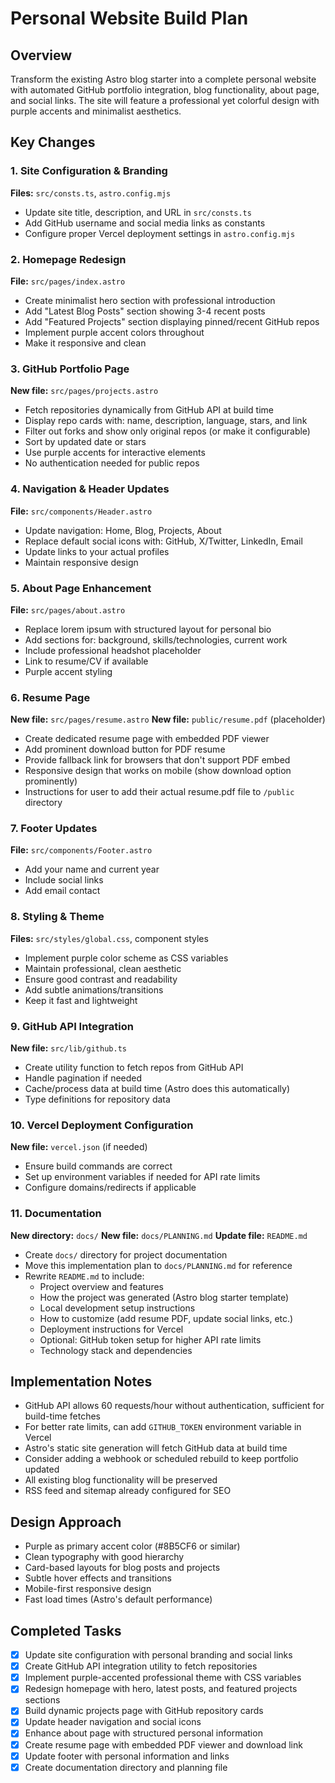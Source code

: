 # Personal Website Build Plan

## Overview

Transform the existing Astro blog starter into a complete personal website with automated GitHub portfolio integration, blog functionality, about page, and social links. The site will feature a professional yet colorful design with purple accents and minimalist aesthetics.

## Key Changes

### 1. Site Configuration & Branding

**Files:** `src/consts.ts`, `astro.config.mjs`

- Update site title, description, and URL in `src/consts.ts`
- Add GitHub username and social media links as constants
- Configure proper Vercel deployment settings in `astro.config.mjs`

### 2. Homepage Redesign

**File:** `src/pages/index.astro`

- Create minimalist hero section with professional introduction
- Add "Latest Blog Posts" section showing 3-4 recent posts
- Add "Featured Projects" section displaying pinned/recent GitHub repos
- Implement purple accent colors throughout
- Make it responsive and clean

### 3. GitHub Portfolio Page

**New file:** `src/pages/projects.astro`

- Fetch repositories dynamically from GitHub API at build time
- Display repo cards with: name, description, language, stars, and link
- Filter out forks and show only original repos (or make it configurable)
- Sort by updated date or stars
- Use purple accents for interactive elements
- No authentication needed for public repos

### 4. Navigation & Header Updates

**File:** `src/components/Header.astro`

- Update navigation: Home, Blog, Projects, About
- Replace default social icons with: GitHub, X/Twitter, LinkedIn, Email
- Update links to your actual profiles
- Maintain responsive design

### 5. About Page Enhancement

**File:** `src/pages/about.astro`

- Replace lorem ipsum with structured layout for personal bio
- Add sections for: background, skills/technologies, current work
- Include professional headshot placeholder
- Link to resume/CV if available
- Purple accent styling

### 6. Resume Page

**New file:** `src/pages/resume.astro`
**New file:** `public/resume.pdf` (placeholder)

- Create dedicated resume page with embedded PDF viewer
- Add prominent download button for PDF resume
- Provide fallback link for browsers that don't support PDF embed
- Responsive design that works on mobile (show download option prominently)
- Instructions for user to add their actual resume.pdf file to `/public` directory

### 7. Footer Updates

**File:** `src/components/Footer.astro`

- Add your name and current year
- Include social links
- Add email contact

### 8. Styling & Theme

**Files:** `src/styles/global.css`, component styles

- Implement purple color scheme as CSS variables
- Maintain professional, clean aesthetic
- Ensure good contrast and readability
- Add subtle animations/transitions
- Keep it fast and lightweight

### 9. GitHub API Integration

**New file:** `src/lib/github.ts`

- Create utility function to fetch repos from GitHub API
- Handle pagination if needed
- Cache/process data at build time (Astro does this automatically)
- Type definitions for repository data

### 10. Vercel Deployment Configuration

**New file:** `vercel.json` (if needed)

- Ensure build commands are correct
- Set up environment variables if needed for API rate limits
- Configure domains/redirects if applicable

### 11. Documentation

**New directory:** `docs/`
**New file:** `docs/PLANNING.md`
**Update file:** `README.md`

- Create `docs/` directory for project documentation
- Move this implementation plan to `docs/PLANNING.md` for reference
- Rewrite `README.md` to include:
  - Project overview and features
  - How the project was generated (Astro blog starter template)
  - Local development setup instructions
  - How to customize (add resume PDF, update social links, etc.)
  - Deployment instructions for Vercel
  - Optional: GitHub token setup for higher API rate limits
  - Technology stack and dependencies

## Implementation Notes

- GitHub API allows 60 requests/hour without authentication, sufficient for build-time fetches
- For better rate limits, can add `GITHUB_TOKEN` environment variable in Vercel
- Astro's static site generation will fetch GitHub data at build time
- Consider adding a webhook or scheduled rebuild to keep portfolio updated
- All existing blog functionality will be preserved
- RSS feed and sitemap already configured for SEO

## Design Approach

- Purple as primary accent color (#8B5CF6 or similar)
- Clean typography with good hierarchy
- Card-based layouts for blog posts and projects
- Subtle hover effects and transitions
- Mobile-first responsive design
- Fast load times (Astro's default performance)

## Completed Tasks

- [x] Update site configuration with personal branding and social links
- [x] Create GitHub API integration utility to fetch repositories
- [x] Implement purple-accented professional theme with CSS variables
- [x] Redesign homepage with hero, latest posts, and featured projects sections
- [x] Build dynamic projects page with GitHub repository cards
- [x] Update header navigation and social icons
- [x] Enhance about page with structured personal information
- [x] Create resume page with embedded PDF viewer and download link
- [x] Update footer with personal information and links
- [x] Create documentation directory and planning file
